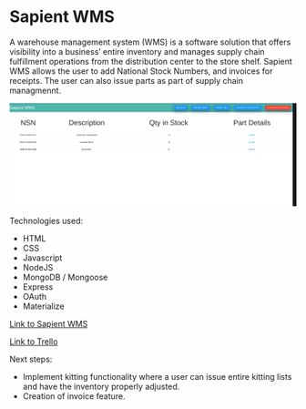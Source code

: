 # Sapient WMS

A warehouse management system (WMS) is a software solution that offers visibility into a business’ entire inventory and manages supply chain fulfillment operations from the distribution center to the store shelf. Sapient WMS allows the user to add National Stock Numbers, and invoices for receipts. The user can also issue parts as part of supply chain managmennt.

![Image of Sapient WMS](https://github.com/vectorNull/SapientWMS/blob/master/public/images/sapientwms.png)

Technologies used:
* HTML
* CSS
* Javascript
* NodeJS
* MongoDB / Mongoose
* Express
* OAuth
* Materialize

[Link to Sapient WMS](https://sapientwms.herokuapp.com/parts)

[Link to Trello](https://trello.com/b/nW98ffym/sapient-wms)

Next steps:
* Implement kitting functionality where a user can issue entire kitting lists and have the inventory properly adjusted.
* Creation of invoice feature.
